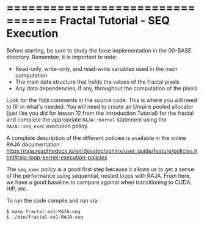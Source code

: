=================================
Fractal Tutorial - SEQ Execution
=================================

Before starting, be sure to study the base implementation in the 00-BASE directory.
Remember, it is important to note:
 * Read-only, write-only, and read-write variables used in the main computation
 * The main data structure that holds the values of the fractal pixels
 * Any data dependencies, if any, throughout the computation of the pixels

Look for the `TODO` comments in the source code. This is where you will need to fill in
what's needed. You will need to create an Umpire pooled allocator (just like you did for
lesson 12 from the Introduction Tutorial) for the fractal and
complete the appropriate `RAJA::Kernel` statement using the `RAJA::seq_exec` execution
policy.

A complete description of the different policies is available in the online RAJA
documentation:
https://raja.readthedocs.io/en/develop/sphinx/user_guide/feature/policies.html#raja-loop-kernel-execution-policies

The `seq_exec` policy is a good first step because it allows us to get a sense of the
performance using sequential, nested loops with RAJA. 
From here, we have a good baseline to compare against when transitioning to 
CUDA, HIP, etc. 

To run the code compile and run via:

```
$ make fractal-ex1-RAJA-seq
$ ./bin/fractal-ex1-RAJA-seq
```
